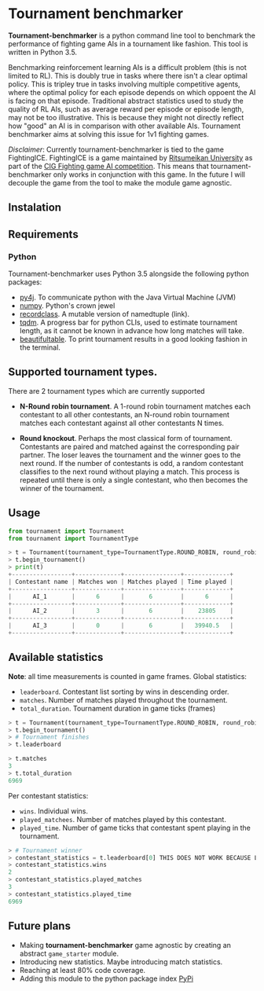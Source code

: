 # Tournament benchmarker
**Tournament-benchmarker** is a python command line tool to benchmark the performance of fighting game AIs in a tournament like fashion. This tool is written in Python 3.5.

Benchmarking reinforcement learning AIs is a difficult problem (this is not limited to RL). This is doubly true in tasks where there isn't a clear optimal policy. This is tripley true in tasks involving multiple competitive agents, where the optimal policy for each episode depends on which oppoent the AI is facing on that episode. Traditional abstract statistics used to study the quality of RL AIs, such as average reward per episode or episode length, may not be too illustrative. This is because they might not directly reflect how "good" an AI is in comparison with other available AIs. Tournament benchmarker aims at solving this issue for 1v1 fighting games.

*Disclaimer*: Currently tournament-benchmarker is tied to the game FightingICE. FightingICE is a game maintained by [Ritsumeikan University](http://en.ritsumei.ac.jp/) as part of the [CIG Fighting game AI competition](http://www.ice.ci.ritsumei.ac.jp/~ftgaic/). This means that tournament-benchmarker only works in conjunction with this game. In the future I will decouple the game from the tool to make the module game agnostic.

## Instalation
    
## Requirements

### Python 
Tournament-benchmarker uses Python 3.5 alongside the following python packages:
+ [py4j](https://www.py4j.org/). To communicate python with the Java Virtual Machine (JVM)
+ [numpy](http://www.numpy.org/). Python's crown jewel
+ [recordclass](https://pypi.org/project/recordclass/). A mutable version of namedtuple (link).
+ [tqdm](https://github.com/tqdm/tqdm). A progress bar for python CLIs, used to estimate tournament length, as it cannot be known in advance how long matches will take.
+ [beautifultable](https://github.com/pri22296/beautifultable). To print tournament results in a good looking fashion in the terminal.
 

## Supported tournament types.
There are 2 tournament types which are currently supported
* **N-Round robin tournament**. A 1-round robin tournament matches each contestant to all other contestants, an N-round robin tournament matches each contestant against all other contestants N times.
+ **Round knockout**. Perhaps the most classical form of tournament. Contestants are paired and matched against the corresponding pair partner. The loser leaves the tournament and the winner goes to the next round. If the number of contestants is odd, a random contestant classifies to the next round without playing a match. This process is repeated until there is only a single contestant, who then becomes the winner of the tournament.

## Usage

```python
from tournament import Tournament
from tournament import TournamentType

> t = Tournament(tournament_type=TournamentType.ROUND_ROBIN, round_robin_rounds=3, contestant_names=['AI_1', 'AI_2', 'AI_3'])
> t.begin_tournament()
> print(t)
+-----------------+-------------+----------------+-------------+
| Contestant name | Matches won | Matches played | Time played |
+-----------------+-------------+----------------+-------------+
|      AI_1       |      6      |       6        |      6      |
+-----------------+-------------+----------------+-------------+
|      AI_2       |      3      |       6        |    23805    |
+-----------------+-------------+----------------+-------------+
|      AI_3       |      0      |       6        |   39940.5   |
+-----------------+-------------+----------------+-------------+

```

## Available statistics
**Note**: all time measurements is counted in game frames.
Global statistics:
+ `leaderboard`. Contestant list sorting by wins in descending order.
+ `matches`. Number of matches played throughout the tournament.
+ `total_duration`. Tournament duration in game ticks (frames)

```python
> t = Tournament(tournament_type=TournamentType.ROUND_ROBIN, round_robin_rounds=3, contestant_names=['Machete', 'RandomAI'])
> t.begin_tournament()
> # Tournament finishes
> t.leaderboard

> t.matches
3
> t.total_duration
6969
```

Per contestant statistics:
+ `wins`. Individual wins.
+ `played_matchees`. Number of matches played by this contestant.
+ `played_time`. Number of game ticks that contestant spent playing in the tournament.

```python
> # Tournament winner
> contestant_statistics = t.leaderboard[0] THIS DOES NOT WORK BECAUSE LEADERBOARD IS NEVER POPULATED
> contestant_statistics.wins
2
> contestant_statistics.played_matches
3
> contestant_statistics.played_time
6969
```

## Future plans
+ Making **tournament-benchmarker** game agnostic by creating an abstract `game_starter` module.
+ Introducing new statistics. Maybe introducing match statistics.
+ Reaching at least 80% code coverage.
+ Adding this module to the python package index [PyPi](https://pypi.org/)
